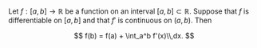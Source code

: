 Let $f: [a,b] \to \mathbb{R}$ be a function on 
an interval $[a,b] \subset \mathbb{R}$. Suppose 
that $f$ is differentiable on $[a,b]$ and that $f'$ is 
continuous on $(a,b)$. Then

$$
f(b) = f(a) + \int_a^b f'(x)\\,dx.
$$

